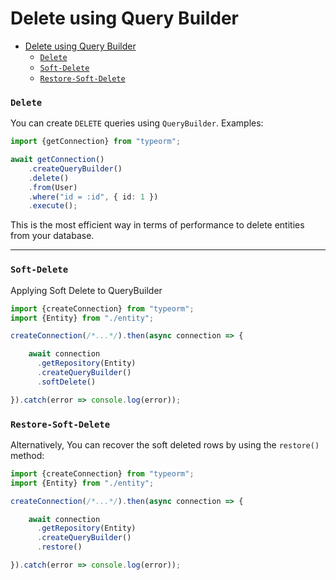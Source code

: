 # Delete using Query Builder

* [Delete using Query Builder](#delete-using-query-builder)
    * [`Delete`](#delete)
    * [`Soft-Delete`](#soft-delete)
    * [`Restore-Soft-Delete`](#restore-soft-delete)

### `Delete`

You can create `DELETE` queries using `QueryBuilder`.
Examples:

```typescript
import {getConnection} from "typeorm";

await getConnection()
    .createQueryBuilder()
    .delete()
    .from(User)
    .where("id = :id", { id: 1 })
    .execute();
```

This is the most efficient way in terms of performance to delete entities from your database.

---

### `Soft-Delete`

Applying Soft Delete to QueryBuilder

```typescript
import {createConnection} from "typeorm";
import {Entity} from "./entity";

createConnection(/*...*/).then(async connection => {

    await connection
      .getRepository(Entity)
      .createQueryBuilder()
      .softDelete()

}).catch(error => console.log(error));
```

### `Restore-Soft-Delete`

Alternatively, You can recover the soft deleted rows by using the `restore()` method:

```typescript
import {createConnection} from "typeorm";
import {Entity} from "./entity";

createConnection(/*...*/).then(async connection => {

    await connection
      .getRepository(Entity)
      .createQueryBuilder()
      .restore()

}).catch(error => console.log(error));
```